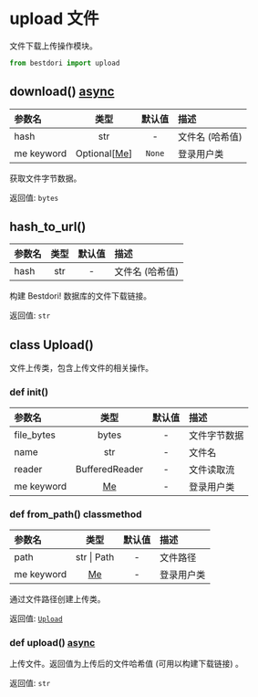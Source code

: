 # upload 文件

文件下载上传操作模块。

```python
from bestdori import upload
```

## download() <Badge type="tip">[async](/fast-start#async-sync)</Badge>

| 参数名 | 类型 | 默认值 | 描述 |
|:------|:----:|:-----:|:-----|
| hash | str | - | 文件名 (哈希值) |
| me <Badge type="info">keyword</Badge> | Optional[[Me](./user#me)] | `None` | 登录用户类 |

获取文件字节数据。

<Badge type="info">返回值:</Badge> `bytes`

## hash_to_url()

| 参数名 | 类型 | 默认值 | 描述 |
|:------|:----:|:-----:|:-----|
| hash | str | - | 文件名 (哈希值) |

构建 Bestdori! 数据库的文件下载链接。

<Badge type="info">返回值:</Badge> `str`


## class Upload()

文件上传类，包含上传文件的相关操作。

### def __init__()

| 参数名 | 类型 | 默认值 | 描述 |
|:------|:----:|:-----:|:-----|
| file_bytes | bytes | - | 文件字节数据 |
| name | str | - | 文件名 |
| reader | BufferedReader | - | 文件读取流 |
| me <Badge type="info">keyword</Badge> | [Me](./user#me) | - | 登录用户类 |

### def from_path() <Badge type="info">classmethod</Badge>

| 参数名 | 类型 | 默认值 | 描述 |
|:------|:----:|:-----:|:-----|
| path | str \| Path | - | 文件路径 |
| me <Badge type="info">keyword</Badge> | [Me](./user#me) | - | 登录用户类 |

通过文件路径创建上传类。

<Badge type="info">返回值:</Badge> [`Upload`](#upload)

### def upload() <Badge type="tip">[async](/fast-start#async-sync)</Badge>

上传文件。返回值为上传后的文件哈希值 (可用以构建下载链接) 。

<Badge type="info">返回值:</Badge> `str`
